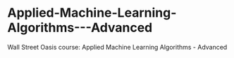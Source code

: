 # Applied-Machine-Learning-Algorithms---Advanced
Wall Street Oasis course: Applied Machine Learning Algorithms - Advanced
